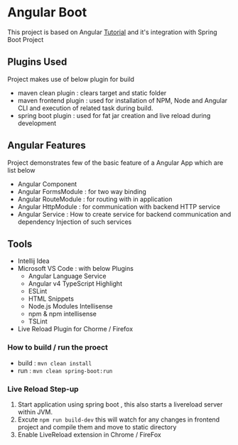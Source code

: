 # Angular Boot

This project is based on Angular [Tutorial](https://angular.io/tutorial) and it's integration 
with Spring Boot Project

## Plugins Used

Project makes use of below plugin for build
* maven clean plugin : clears target and static folder
* maven frontend plugin : used for installation of NPM, Node
and Angular CLI and execution of related task during build.
* spring boot plugin : used for fat jar creation and live reload
during development

## Angular Features

Project demonstrates few of the basic feature of a Angular App which are list below

* Angular Component
* Angular FormsModule : for two way binding
* Angular RouteModule : for routing with in application
* Angular HttpModule : for communication with backend HTTP service
* Angular Service : How to create service for backend communication and dependency Injection of such services

## Tools

* Intellij Idea
* Microsoft VS Code : with below Plugins
    * Angular Language Service
    * Angular v4 TypeScript Highlight
    * ESLint
    * HTML Snippets
    * Node.js Modules Intellisense
    * npm & npm intellisense
    * TSLint
* Live Reload Plugin for Chorme / Firefox
    
### How to build / run the proect

* build : `mvn clean install`
* run : `mvn clean spring-boot:run`

### Live Reload Step-up

1. Start application using spring boot , this also starts a livereload server within JVM.
2. Excute `npm run build-dev` this will watch for any changes in frontend project and compile them and move to static directory
3. Enable LiveReload extension in Chrome / FireFox 